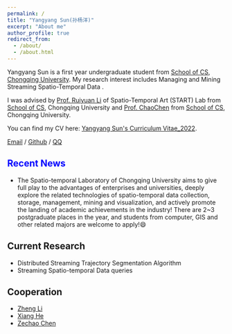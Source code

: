 ```yaml
---
permalink: /
title: "Yangyang Sun(孙杨洋)"
excerpt: "About me"
author_profile: true
redirect_from: 
  - /about/
  - /about.html
---
```


Yangyang Sun is a first year undergraduate student from [School of CS](http://www.cs.cqu.edu.cn/), [Chongqing University](https://www.cqu.edu.cn/). My research interest includes Managing and Mining Streaming Spatio-Temporal Data .

I was advised by [Prof. Ruiyuan Li](http://www.kangry.net/blog/ruiyuanli) of Spatio-Temporal Art (START) Lab  from [School of CS](http://www.cs.cqu.edu.cn/), Chongqing University and [Prof. ChaoChen](http://www.cs.cqu.edu.cn/info/1322/6092.htm) from [School of CS](http://www.cs.cqu.edu.cn/), Chongqing University.

You can find my CV here: [Yangyang Sun's Curriculum Vitae_2022](../assets/Curriculum_Vitae.pdf_2022.pdf).

[Email](mailto:sunyangyang@edu.cqu.cn) / [Github](https://github.com/YangySun) / [QQ](tencent://AddContact/?fromId=45&fromSubId=1&subcmd=all&uin=775959301) 

## <span style="color: blue;">Recent News
* The Spatio-temporal Laboratory of Chongqing University aims to give full play to the advantages of enterprises and universities, deeply explore the related technologies of spatio-temporal data collection, storage, management, mining and visualization, and actively promote the landing of academic achievements in the industry! There are 2~3 postgraduate places in the year, and students from computer, GIS and other related majors are welcome to apply!&#128516;


## Current Research
* Distributed Streaming Trajectory Segmentation Algorithm
* Streaming Spatio-temporal Data queries

## Cooperation
* [Zheng Li](https://lizhzz.github.io/lizheng.github.io/)
* [Xiang He](https://cquhx.github.io/)
* [Zechao Chen](https://blog.ackth.cc/about/)
